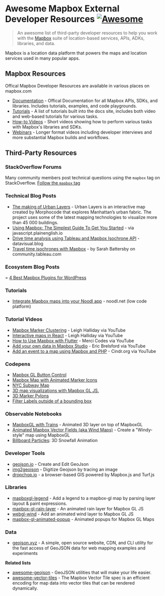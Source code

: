 # Awesome Mapbox External Developer Resources [![Awesome](https://cdn.rawgit.com/sindresorhus/awesome/d7305f38d29fed78fa85652e3a63e154dd8e8829/media/badge.svg)](https://github.com/sindresorhus/awesome)

> An awesome list of third-party developer resources to help you work with the [Mapbox](https://mapbox.com/) suite of location-based services, APIs, ADKs, libraries, and data. 

Mapbox is a location data platform that powers the maps and location services used in many popular apps. 

## Mapbox Resources

Offical Mapbox Developer Resources are available in various places on mapbox.com

- [Documentation](https://docs.mapbox.com/) -  Offical Documentation for all Mapbox APIs, SDKs, and libraries. Includes tutorials, examples, and code playgrounds.
- [Tutorials](https://docs.mapbox.com/help/tutorials/) - A list of tutorials built into the docs site, includes both video and web-based tutorials for various tasks. 
- [How-to Videos](https://www.mapbox.com/videos/) - Short videos showing how to perform various tasks with Mapbox's libraries and SDKs.
- [Webinars](https://www.mapbox.com/webinars) - Longer format videos including developer interviews and more substantial Mapbox builds and workflows.


## Third-Party Resources

### StackOverflow Forums

Many community members post technical questions using the `mapbox` tag on StackOverflow.  [Follow the `mapbox` tag](https://stackoverflow.com/questions/tagged/mapbox)

### Technical Blog Posts
- [The making of Urban Layers](https://morphocode.com/making-urban-layers/) - Urban Layers is an interactive map created by Morphocode that explores Manhattan’s urban fabric. The project uses some of the latest mapping technologies to visualize more than 45 000 buildings.
- [Using Mapbox: The Simplest Guide To Get You Started](https://javascript.plainenglish.io/using-mapbox-the-simplest-guide-to-get-you-started-cae9896bf999) - via javascript.plainenglish.io
- [Drive time analysis using Tableau and Mapbox Isochrone API](https://datavisual.blog/2022/07/17/drive-time-analysis-using-tableau-and-mapbox-isochrone-api/) - datavisual.blog
- [Travel time isochrones with Mapbox](https://community.tableau.com/s/news/a0A8b00002GQgG4EAL/travel-time-isochrones-with-mapbox) - by Sarah Battersby on community.tableau.com

### Ecosystem Blog Posts
= [4 Best Mapbox Plugins for WordPress](https://wpforms.com/best-mapbox-plugins-for-wordpress/)

### Tutorials

- [Integrate Mapbox maps into your Noodl app](https://www.noodl.net/post/integrate-mapbox-maps-into-your-noodl-app) - noodl.net (low code platform)

### Tutorial Videos
- [Mapbox Marker Clustering](https://www.youtube.com/watch?v=3HYvbP2pQRA) - Leigh Halliday via YouTube
- [Interactive maps in React](https://www.youtube.com/watch?v=JJatzkPcmoI) - Leigh Halliday via YouTube
- [How to Use Mapbox with Flutter](https://www.youtube.com/watch?v=hZwrcOTxDJI&t=400s) - Merci Codes via YouTube
- [Add your own data in Mapbox Studio](https://www.youtube.com/watch?v=ONMta8JHDG0) - Eric Brelsford via YouTube
- [Add an event to a map using Mapbox and PHP](https://www.youtube.com/watch?v=yiqV9tDdCVc) - Cindr.org via YouTube

### Codepens

- [Mapbox GL Button Control](https://codepen.io/roblabs/pen/zJjPzX)
- [Mapbox Map with Animated Marker Icons](https://codepen.io/aderaaij/pen/KvJbGj)
- [NYC Subway Map](https://codepen.io/bradleyboy/pen/Yryybq)
- [3D map visualizations with Mapbox GL JS.](https://codepen.io/ro-ka/pen/ENoOjz)
- [3D Marker Pylons](https://codepen.io/segheysens/pen/OJREber)
- [Filter Labels outside of a bounding box](https://codepen.io/cguastini/pen/LYmPaMj)

### Observable Notebooks

- [MapboxGL with Trains](https://observablehq.com/d/fb32bbf9ea0f2e41?collection=@rreusser/mapbox-dev-tests) - Animated 3D layer on top of MapboxGL
- [Animated Mapbox Vector Fields (aka Wind Maps)](https://observablehq.com/d/0823bca15e419204) - Create a "Windy-style" map using MapboxGL
- [Billboard Particles](https://observablehq.com/d/42abb1d319e691bf): 3D Snowfall Animation 

### Developer Tools

- [geojson.io](https://geojson.io) - Create and Edit GeoJson
- [img2geojson](https://caseymm.github.io/img2geojson/) - Digitize Geojson by tracing an image
- [dropchop.io](https://dropchop.io/) - a browser-based GIS powered by Mapbox.js and Turf.js

### Libraries
- [mapboxgl-legend](https://github.com/markusand/mapboxgl-legend) - Add a legend to a mapbox-gl map by parsing layer layout & paint expressions.
- [mapbox-gl-rain-layer](https://github.com/nagix/mapbox-gl-rain-layer) - An animated rain layer for Mapbox GL JS
- [webgl-wind](https://github.com/mapbox/webgl-wind) - Add an animated wind layer to Mapbox GL JS
- [mapbox-gl-animated-popup](https://nagix.github.io/mapbox-gl-animated-popup/) - Animated popups for Mapbox GL Maps
 
### Data

- [geojson.xyz](http://geojson.xyz/) - A simple, open source website, CDN, and CLI utility for the fast access of GeoJSON data for web mapping examples and experiments

**Related lists**
- [awesome-geojson](https://github.com/tmcw/awesome-geojson) - GeoJSON utilities that will make your life easier.
- [awesome-vector-tiles](https://github.com/mapbox/awesome-vector-tiles) - The Mapbox Vector Tile spec is an efficient encoding for map data into vector tiles that can be rendered dynamically.

